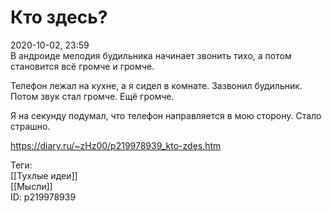 Кто здесь?
===========

   
 2020-10-02, 23:59   
  В андроиде мелодия будильника начинает звонить тихо, а потом становится всё громче и громче.   
   
 Телефон лежал на кухне, а я сидел в комнате. Зазвонил будильник. Потом звук стал громче. Ещё громче.   
   
 Я на секунду подумал, что телефон направляется в мою сторону. Стало страшно.   
    
 <https://diary.ru/~zHz00/p219978939_kto-zdes.htm>   
   
 Теги:   
 [[Тухлые идеи]]   
 [[Мысли]]   
 ID: p219978939